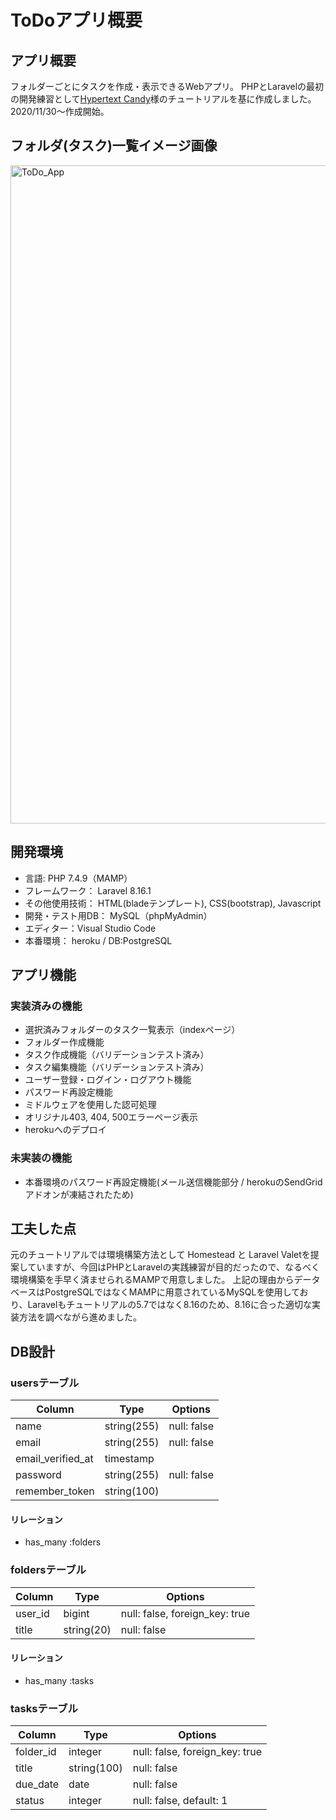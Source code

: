 # ToDoアプリ概要

## アプリ概要

フォルダーごとにタスクを作成・表示できるWebアプリ。
PHPとLaravelの最初の開発練習として[Hypertext Candy](https://www.hypertextcandy.com/laravel-tutorial-introduction)様のチュートリアルを基に作成しました。
2020/11/30〜作成開始。

## フォルダ(タスク)一覧イメージ画像

<img width="1053" alt="ToDo_App" src="https://user-images.githubusercontent.com/55307855/103459266-652bef80-4d51-11eb-9aa7-87dce515a83b.png">

## 開発環境

* 言語: PHP 7.4.9（MAMP）
* フレームワーク： Laravel 8.16.1
* その他使用技術： HTML(bladeテンプレート), CSS(bootstrap), Javascript
* 開発・テスト用DB： MySQL（phpMyAdmin）
* エディター：Visual Studio Code
* 本番環境： heroku / DB:PostgreSQL

## アプリ機能

### 実装済みの機能

* 選択済みフォルダーのタスク一覧表示（indexページ）
* フォルダー作成機能
* タスク作成機能（バリデーションテスト済み）
* タスク編集機能（バリデーションテスト済み）
* ユーザー登録・ログイン・ログアウト機能
* パスワード再設定機能
* ミドルウェアを使用した認可処理
* オリジナル403, 404, 500エラーページ表示
* herokuへのデプロイ

### 未実装の機能

* 本番環境のパスワード再設定機能(メール送信機能部分 / herokuのSendGridアドオンが凍結されたため)

## 工夫した点

元のチュートリアルでは環境構築方法として Homestead と Laravel Valetを提案していますが、今回はPHPとLaravelの実践練習が目的だったので、なるべく環境構築を手早く済ませられるMAMPで用意しました。
上記の理由からデータベースはPostgreSQLではなくMAMPに用意されているMySQLを使用しており、Laravelもチュートリアルの5.7ではなく8.16のため、8.16に合った適切な実装方法を調べながら進めました。

## DB設計

### usersテーブル

|Column|Type|Options|
|------|----|-------|
|name|string(255)|null: false|
|email|string(255)|null: false|
|email_verified_at|timestamp||
|password|string(255)|null: false|
|remember_token|string(100)||

#### リレーション

* has_many :folders

### foldersテーブル

|Column|Type|Options|
|------|----|-------|
|user_id|bigint|null: false, foreign_key: true|
|title|string(20)|null: false|

#### リレーション

* has_many :tasks

### tasksテーブル

|Column|Type|Options|
|------|----|-------|
|folder_id|integer|null: false, foreign_key: true|
|title|string(100)|null: false|
|due_date|date|null: false|
|status|integer|null: false, default: 1|
